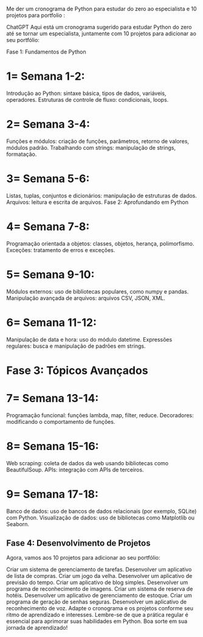 Me der um cronograma de Python para estudar do zero ao especialista e 10 projetos para portfolio :


ChatGPT
Aqui está um cronograma sugerido para estudar Python do zero até se tornar um especialista, juntamente com 10 projetos para adicionar ao seu portfólio:

Fase 1: Fundamentos de Python

# 1= Semana 1-2:

Introdução ao Python: sintaxe básica, tipos de dados, variáveis, operadores.
Estruturas de controle de fluxo: condicionais, loops.

# 2= Semana 3-4:

Funções e módulos: criação de funções, parâmetros, retorno de valores, módulos padrão.
Trabalhando com strings: manipulação de strings, formatação.

# 3= Semana 5-6:

Listas, tuplas, conjuntos e dicionários: manipulação de estruturas de dados.
Arquivos: leitura e escrita de arquivos.
Fase 2: Aprofundando em Python

# 4= Semana 7-8:

Programação orientada a objetos: classes, objetos, herança, polimorfismo.
Exceções: tratamento de erros e exceções.

# 5= Semana 9-10:

Módulos externos: uso de bibliotecas populares, como numpy e pandas.
Manipulação avançada de arquivos: arquivos CSV, JSON, XML.

# 6= Semana 11-12:

Manipulação de data e hora: uso do módulo datetime.
Expressões regulares: busca e manipulação de padrões em strings.

# Fase 3: Tópicos Avançados

# 7= Semana 13-14:

Programação funcional: funções lambda, map, filter, reduce.
Decoradores: modificando o comportamento de funções.

# 8= Semana 15-16:

Web scraping: coleta de dados da web usando bibliotecas como BeautifulSoup.
APIs: integração com APIs de terceiros.

# 9= Semana 17-18:

Banco de dados: uso de bancos de dados relacionais (por exemplo, SQLite) com Python.
Visualização de dados: uso de bibliotecas como Matplotlib ou Seaborn.

## Fase 4: Desenvolvimento de Projetos

Agora, vamos aos 10 projetos para adicionar ao seu portfólio:

Criar um sistema de gerenciamento de tarefas.
Desenvolver um aplicativo de lista de compras.
Criar um jogo da velha.
Desenvolver um aplicativo de previsão do tempo.
Criar um aplicativo de blog simples.
Desenvolver um programa de reconhecimento de imagens.
Criar um sistema de reserva de hotéis.
Desenvolver um aplicativo de gerenciamento de estoque.
Criar um programa de geração de senhas seguras.
Desenvolver um aplicativo de reconhecimento de voz.
Adapte o cronograma e os projetos conforme seu ritmo de aprendizado e interesses. Lembre-se de que a prática regular é essencial para aprimorar suas habilidades em Python. Boa sorte em sua jornada de aprendizado!
